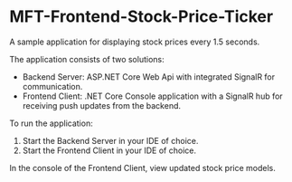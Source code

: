 ﻿# MFT-Frontend-Stock-Price-Ticker
A sample application for displaying stock prices every 1.5 seconds.

The application consists of two solutions:
* Backend Server: ASP.NET Core Web Api with integrated SignalR for communication.
* Frontend Client: .NET Core Console application with a SignalR hub for receiving push updates from the backend.
 
To run the application:
1. Start the Backend Server in your IDE of choice.
2. Start the Frontend Client in your IDE of choice.
 
In the console of the Frontend Client, view updated stock price models.

